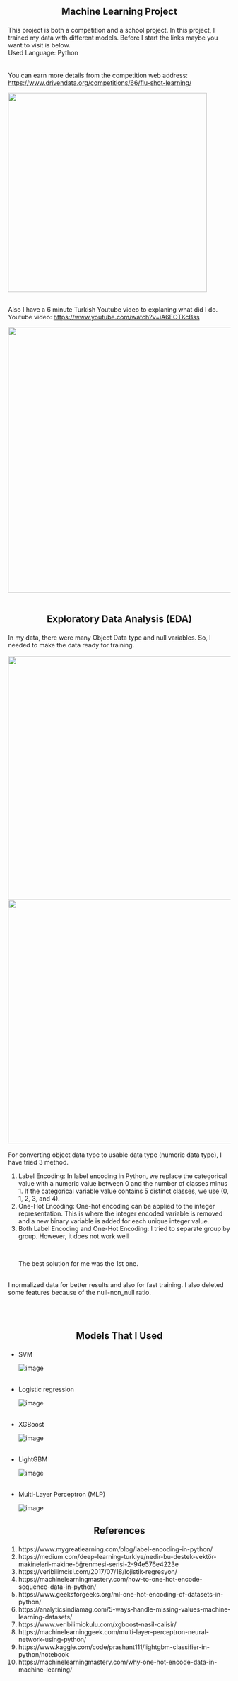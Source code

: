 ## <p align="center">Machine Learning Project</p> 
This project is both a competition and a school project. In this project, I trained my data with different models. Before I start the links maybe you want to visit is below.
</br>
Used Language: Python
</br></br></br>
You can earn more details from the competition web address: https://www.drivendata.org/competitions/66/flu-shot-learning/ </br> 

<a href="https://www.drivendata.org/competitions/66/flu-shot-learning/"><img src="https://user-images.githubusercontent.com/74079494/202309852-f8d9ec79-6ab9-4731-9733-1be13edc5c33.png" width="450"></a>
 </br></br>

Also I have a 6 minute Turkish Youtube video to explaning what did I do. Youtube video: https://www.youtube.com/watch?v=iA6EOTKcBss </br>

<a href="https://www.youtube.com/watch?v=iA6EOTKcBss"><img src="https://user-images.githubusercontent.com/74079494/202311644-cdc7ce54-1820-4071-9d98-1e5013d5c38e.png" width="600"></a> 
</br></br>

## <p align="center"> Exploratory Data Analysis (EDA)</p> 
In my data, there were many Object Data type and null variables. So, I needed to make the data ready for training. </br></br>
<img src="https://user-images.githubusercontent.com/74079494/202315106-ed5b2d6e-8e5d-45e3-9fc6-bd3b88dff02a.png" height="550">
<img src="https://user-images.githubusercontent.com/74079494/202316378-6d4b3d6f-dfe9-4cbf-ada8-af2a798c6691.png" height="550">
</br></br>
For converting object data type to usable data type (numeric data type), I have tried 3 method. 
</br>
<ol type="1">
 <li>Label Encoding: In label encoding in Python, we replace the categorical value with a numeric value between 0 and the number of classes minus 1. If the categorical variable value contains 5 distinct classes, we use (0, 1, 2, 3, and 4).</li>
 <li>One-Hot Encoding: One-hot encoding can be applied to the integer representation. This is where the integer encoded variable is removed and a new binary variable is added for each unique integer value.</li>
 <li>Both Label Encoding and One-Hot Encoding: I tried to separate group by group. However, it does not work well</li>
 </ol>
 </br>
 <ol>
The best solution for me was the 1st one. 
</ol>
</br>
I normalized data for better results and also for fast training. I also deleted some features because of the null-non_null ratio.




</br></br>
## <p align="center">Models That I Used</p> 
<ul> 
 <li>SVM</li> 
 
 ![image](https://user-images.githubusercontent.com/74079494/202320632-ec2cc05e-724d-4aa1-925c-1ac4f9f89e4b.png)
 
 </br>
 <li>Logistic regression</li>

  ![image](https://user-images.githubusercontent.com/74079494/202321034-f1fc8a46-f34b-4ac5-b80f-3de13cf5f071.png)

</br>
 <li>XGBoost</li>
 
 ![image](https://user-images.githubusercontent.com/74079494/202321759-563bf34f-dcff-4a47-be38-c69ba0b2cc70.png)

</br>
 <li>LightGBM</li>
 
 ![image](https://user-images.githubusercontent.com/74079494/202321840-96387184-80fd-4659-85ea-b1834264a978.png)

 
 </br>
 <li> Multi-Layer Perceptron (MLP)</li>
 
 ![image](https://user-images.githubusercontent.com/74079494/202321907-56a068a1-c8ca-4fd0-a648-b927afa0e50c.png)
 </br>
 
</ul>
 
## <p align="center">References</p> 
<ol>
 <li>https://www.mygreatlearning.com/blog/label-encoding-in-python/</li>
 <li>https://medium.com/deep-learning-turkiye/nedir-bu-destek-vektör-makineleri-makine-öğrenmesi-serisi-2-94e576e4223e </li>
 <li>https://veribilimcisi.com/2017/07/18/lojistik-regresyon/</li>
 <li>https://machinelearningmastery.com/how-to-one-hot-encode-sequence-data-in-python/ </li>
 <li>https://www.geeksforgeeks.org/ml-one-hot-encoding-of-datasets-in-python/</li>
 <li>https://analyticsindiamag.com/5-ways-handle-missing-values-machine-learning-datasets/</li>
 <li>https://www.veribilimiokulu.com/xgboost-nasil-calisir/</li>
 <li>https://machinelearninggeek.com/multi-layer-perceptron-neural-network-using-python/</li>
 <li>https://www.kaggle.com/code/prashant111/lightgbm-classifier-in-python/notebook</li> 
 <li>https://machinelearningmastery.com/why-one-hot-encode-data-in-machine-learning/</li>
</ol>
 

